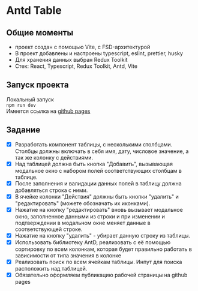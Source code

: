 # Antd Table

## Общие моменты

- проект создан с помощью Vite, с FSD-архитектурой
- В проект добавлены и настроены typescript, eslint, prettier, husky
- Для хранения данных выбран Redux Toolkit
- Стек: React, Typescript, Redux Toolkit, Antd, Vite

## Запуск проекта

Локальный запуск  
`npm run dev`  
Имеется ссылка на [github pages](https://foxnorth228.github.io/antd-table/)

## Задание

- [x] Разработать компонент таблицы, с несколькими столбцами. Столбцы должны включать в себя имя, дату, числовое значение, а так же колонку с действиями.
- [x] Над таблицей должна быть кнопка "Добавить", вызывающая модальное окно с набором полей соответствующих столбцам в таблице.
- [x] После заполнения и валидации данных полей в таблицу должна добавляться строка с ними.
- [x] В ячейке колонки "Действия" должны быть кнопки "удалить" и "редактировать" (можете обозначать их иконками).
- [x] Нажатие на кнопку "редактировать" вновь вызывает модальное окно, заполненное данными из строки и при изменении и подтверждении в модальном окне меняет данные в соответствующей строке.
- [x] Нажатие на кнопку "удалить" - убирает данную строку из таблицы.
- [x] Использовать библиотеку AntD, реализовать с её помощью сортировку по всем колонкам, которая будет правильно работать в зависимости от типа значения в колонке
- [x] Реализовать поиск по всем ячейкам таблицы. Инпут для поиска расположить над таблицей.
- [x] Обязательно оформляем публикацию рабочей страницы на github pages
